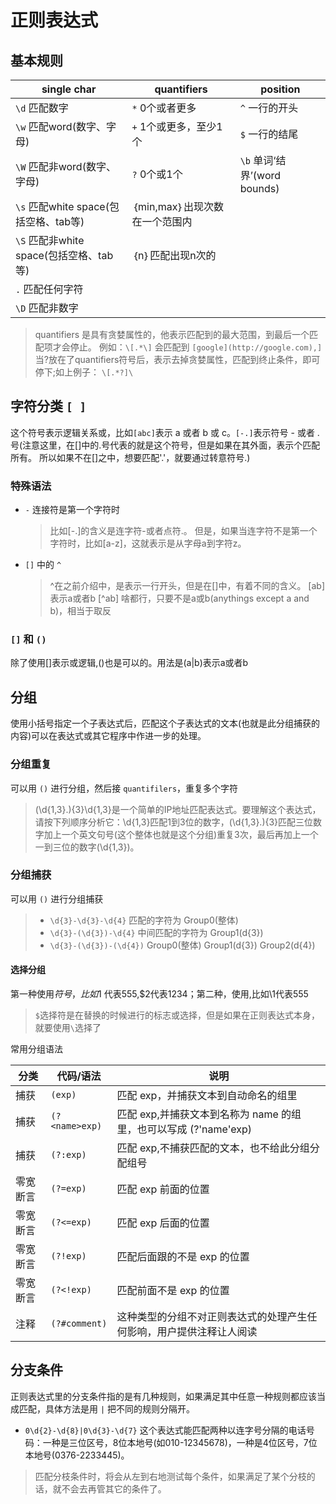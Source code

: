 # 正则表达式

## 基本规则

single char | quantifiers | position
---|---|---
`\d` 匹配数字 | `*` 0个或者更多 | `^` 一行的开头
`\w` 匹配word(数字、字母) | `+` 1个或更多，至少1个 | `$` 一行的结尾
`\W` 匹配非word(数字、字母) | `?` 0个或1个 | `\b` 单词‘结界’(word bounds)
`\s` 匹配white space(包括空格、tab等) | ｛min,max｝出现次数在一个范围内
`\S` 匹配非white space(包括空格、tab等) | ｛n｝匹配出现n次的
`.` 匹配任何字符 |
`\D` 匹配非数字 |

> quantifiers 是具有贪婪属性的，他表示匹配到的最大范围，到最后一个匹配项才会停止。
> 例如：`\[.*\]` 会匹配到 `[google](http://google.com),]`
> 当?放在了quantifiers符号后，表示去掉贪婪属性，匹配到终止条件，即可停下;如上例子： `\[.*?]\`

## 字符分类 `[ ]`

这个符号表示逻辑关系或，比如`[abc]`表示 a 或者 b 或 c。`[-.]`表示符号 - 或者 . 号(注意这里，在[]中的.号代表的就是这个符号，但是如果在其外面，表示个匹配所有。 所以如果不在[]之中，想要匹配'.'，就要通过转意符号\.)

### 特殊语法

* `-` 连接符是第一个字符时
    > 比如[-.]的含义是连字符-或者点符.。 但是，如果当连字符不是第一个字符时，比如[a-z]，这就表示是从字母a到字符z。

* `[]` 中的 `^`
    > ^在之前介绍中，是表示一行开头，但是在[]中，有着不同的含义。 [ab] 表示a或者b [^ab] 啥都行，只要不是a或b(anythings except a and b)，相当于取反

### `[]` 和 `()`

除了使用[]表示或逻辑,()也是可以的。用法是(a|b)表示a或者b

## 分组

使用小括号指定一个子表达式后，匹配这个子表达式的文本(也就是此分组捕获的内容)可以在表达式或其它程序中作进一步的处理。

### 分组重复

可以用 `()` 进行分组，然后接 `quantifilers`，重复多个字符

> (\d{1,3}\.){3}\d{1,3}是一个简单的IP地址匹配表达式。要理解这个表达式，请按下列顺序分析它：\d{1,3}匹配1到3位的数字，(\d{1,3}\.){3}匹配三位数字加上一个英文句号(这个整体也就是这个分组)重复3次，最后再加上一个一到三位的数字(\d{1,3})。

### 分组捕获

可以用 `()` 进行分组捕获

> * `\d{3}-\d{3}-\d{4}` 匹配的字符为 Group0(整体)
> * `\d{3}-(\d{3})-\d{4}` 中间匹配的字符为 Group1(d{3})
> * `\d{3}-(\d{3})-(\d{4})` Group0(整体) Group1(d{3}) Group2(d{4})

#### 选择分组

第一种使用$符号，比如$1 代表555,$2代表1234；第二种，使用\,比如\1代表555

> `$`选择符是在替换的时候进行的标志或选择，但是如果在正则表达式本身，就要使用`\`选择了

常用分组语法

分类 | 代码/语法 | 说明
---|---|---
捕获 | `(exp)` | 匹配 exp，并捕获文本到自动命名的组里
捕获 | `(?<name>exp)` | 匹配 exp,并捕获文本到名称为 name 的组里，也可以写成 (?'name'exp)
捕获 | `(?:exp)` | 匹配 exp,不捕获匹配的文本，也不给此分组分配组号
零宽断言 | `(?=exp)` | 匹配 exp 前面的位置
零宽断言 | `(?<=exp)` | 匹配 exp 后面的位置
零宽断言 | `(?!exp)` | 匹配后面跟的不是 exp 的位置
零宽断言 | `(?<!exp)` | 匹配前面不是 exp 的位置
注释 | `(?#comment)` | 这种类型的分组不对正则表达式的处理产生任何影响，用户提供注释让人阅读

## 分支条件

正则表达式里的分支条件指的是有几种规则，如果满足其中任意一种规则都应该当成匹配，具体方法是用 `|` 把不同的规则分隔开。

* `0\d{2}-\d{8}|0\d{3}-\d{7}` 这个表达式能匹配两种以连字号分隔的电话号码：一种是三位区号，8位本地号(如010-12345678)，一种是4位区号，7位本地号(0376-2233445)。

> 匹配分枝条件时，将会从左到右地测试每个条件，如果满足了某个分枝的话，就不会去再管其它的条件了。
